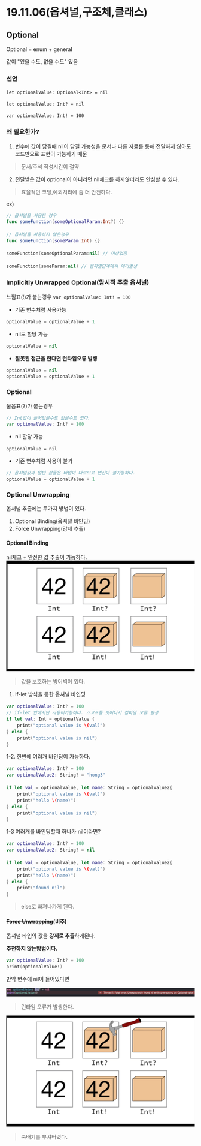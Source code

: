 # 19.11.06(옵셔널,구조체,클래스)

## Optional

Optional = enum + general

값이 "있을 수도, 없을 수도" 있음

### 선언
`let optionalValue: Optional<Int> = nil`

`let optionalValue: Int? = nil`

`var optionalValue: Int! = 100`

### 왜 필요한가?

1. 변수에 값이 담길때 nil이 담길 가능성을 문서나 다른 자료를 통해 전달하지 않아도 코드만으로 표현이 가능하기 때문
> 문서/주석 작성시간이 절약

2. 전달받은 값이 optional이 아니라면 nil체크를 하지않더라도 안심할 수 있다.
> 효율적인 코딩,예외처리에 좀 더 안전하다.

ex)

```swift
// 옵셔널을 사용한 경우
func someFunction(someOptionalParam:Int?) {} 

// 옵셔널을 사용하지 않은경우
func someFunction(someParam:Int) {}

someFunction(someOptionalParam:nil) // 이상없음

someFunction(someParam:nil) // 컴파일단계에서 에러발생
```

### Implicitly Unwrapped Optional(암시적 추출 옵셔널)

느낌표(!)가 붙는경우
`var optionalValue: Int! = 100`

- 기존 변수처럼 사용가능
```swift
optionalValue = optionalValue + 1
```
- nil도 할당 가능
```swift
optionalValue = nil
```
- **잘못된 접근을 한다면 런타임오류 발생**
```swift
optionalValue = nil
optionalValue = optionalValue + 1
```

### Optional
물음표(?)가 붙는경우

```swift
// Int값이 들어있을수도 없을수도 있다.
var optionalValue: Int? = 100
```

- nil 할당 가능

`optionalValue = nil`

- 기존 변수처럼 사용이 불가

```swift
// 옵셔널값과 일반 값들은 타입이 다르므로 연산이 불가능하다.
optionalValue = optionalValue + 1
```

### Optional Unwrapping

옵셔널 추출에는 두가지 방법이 있다.

1. Optional Binding(옵셔널 바인딩)
2. Force Unwrapping(강제 추출)

#### Optional Binding

nil체크 + 안전한 값 추출이 가능하다.
![](../../screencapture/11.06_옵셔널.png)
> 값을 보호하는 방어벽이 있다.

1. if-let 방식을 통한 옵셔널 바인딩

```swift
var optionalValue: Int? = 100
// if-let 안에서만 사용이가능하다. 스코프를 벗어나서 컴파일 오류 발생
if let val: Int = optionalValue {
    print("optional value is \(val)")
} else {
    print("optional value is nil")
}
```
1-2. 한번에 여러개 바인딩이 가능하다.

```swift
var optionalValue: Int? = 100
var optionalValue2: String? = "hong3"

if let val = optionalValue, let name: String = optionalValue2{
    print("optional value is \(val)")
    print("hello \(name)")
} else {
    print("optional value is nil")
}
```
1-3 여러개를 바인딩할때 하나가 nil이라면?


```swift
var optionalValue: Int? = 100
var optionalValue2: String? = nil

if let val = optionalValue, let name: String = optionalValue2{
    print("optional value is \(val)")
    print("hello \(name)")
} else {
    print("found nil")
}
```
> else로 빠져나가게 된다.

#### ~~Force Unwrapping~~(비추)

옵셔널 타입의 값을 **강제로 추출**하게된다.

**추천하지 않는방법이다.**

```swift
var optionalValue: Int? = 100
print(optionalValue!)
```

만약 변수에 nil이 들어있다면

 ![](../../screencapture/11.06_강제언래핑2.png)
>런타임 오류가 발생한다.

 ![](../../screencapture/11.06_강제언래핑.png)
 > 뚝배기를 부셔버렸다.
 
 